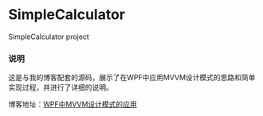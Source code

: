 # SimpleCalculator
 SimpleCalculator project

### 说明

这是与我的博客配套的源码，展示了在WPF中应用MVVM设计模式的思路和简单实现过程，并进行了详细的说明。

博客地址：[WPF中MVVM设计模式的应用](https://www.cnblogs.com/chanstic/p/14967924.html)
